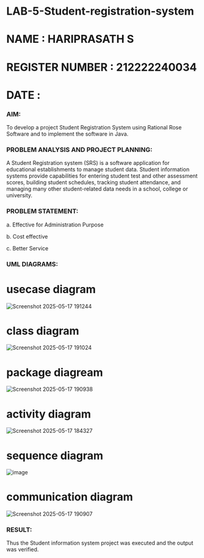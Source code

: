 # LAB-5-Student-registration-system
# NAME : HARIPRASATH S
# REGISTER NUMBER : 212222240034
# DATE : 
### AIM:
To develop a project Student Registration System using Rational Rose Software and to
implement the software in Java.
### PROBLEM ANALYSIS AND PROJECT PLANNING:
A Student Registration system (SRS) is a software application for educational
establishments to manage student data. Student information systems provide capabilities for
entering student test and other assessment scores, building student schedules, tracking student
attendance, and managing many other student-related data needs in a school, college or
university.
### PROBLEM STATEMENT:
a. Effective for Administration Purpose

b. Cost effective

c. Better Service
### UML DIAGRAMS:
# usecase diagram
![Screenshot 2025-05-17 191244](https://github.com/user-attachments/assets/ca5c096a-10c0-40b3-bc8a-94100055ffbc)
# class diagram
![Screenshot 2025-05-17 191024](https://github.com/user-attachments/assets/907f575d-5129-4cab-b143-6f32f0b31be9)
# package diagream
![Screenshot 2025-05-17 190938](https://github.com/user-attachments/assets/90448175-8831-485b-847c-de21ec3f38c3)
# activity diagram
![Screenshot 2025-05-17 184327](https://github.com/user-attachments/assets/3e7fbe3e-73ea-4831-8792-31edfe62a893)
# sequence diagram
![image](https://github.com/user-attachments/assets/7d26b584-bb83-48e8-a79e-12cefb0c1f19)
# communication diagram
![Screenshot 2025-05-17 190907](https://github.com/user-attachments/assets/ac4fffca-8a25-4480-9006-ceaae803aac8)




### RESULT:
Thus the Student information system project was executed and the output was
verified.
